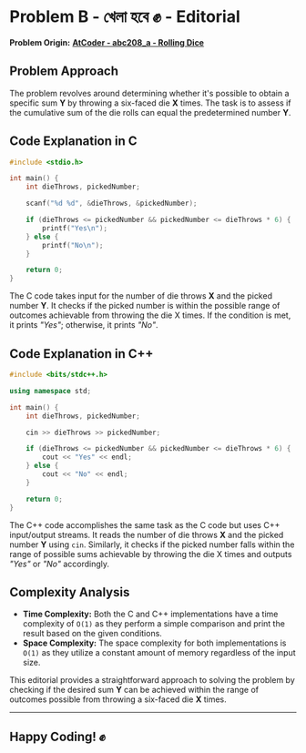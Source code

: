 # Problem B - খেলা হবে ✊ - Editorial

**Problem Origin:** [**AtCoder - abc208_a - Rolling Dice**](https://atcoder.jp/contests/abc208/tasks/abc208_a?lang=en)

## Problem Approach

The problem revolves around determining whether it's possible to obtain a specific sum **Y** by throwing a six-faced die **X** times. The task is to assess if the cumulative sum of the die rolls can equal the predetermined number **Y**.

## Code Explanation in C

```c
#include <stdio.h>

int main() {
    int dieThrows, pickedNumber;

    scanf("%d %d", &dieThrows, &pickedNumber);

    if (dieThrows <= pickedNumber && pickedNumber <= dieThrows * 6) {
        printf("Yes\n");
    } else {
        printf("No\n");
    }

    return 0;
}
```

The C code takes input for the number of die throws **X** and the picked number **Y**. It checks if the picked number is within the possible range of outcomes achievable from throwing the die X times. If the condition is met, it prints *"Yes"*; otherwise, it prints *"No"*.

## Code Explanation in C++

```cpp
#include <bits/stdc++.h>

using namespace std;

int main() {
    int dieThrows, pickedNumber;

    cin >> dieThrows >> pickedNumber;

    if (dieThrows <= pickedNumber && pickedNumber <= dieThrows * 6) {
        cout << "Yes" << endl;
    } else {
        cout << "No" << endl;
    }

    return 0;
}
```

The C++ code accomplishes the same task as the C code but uses C++ input/output streams. It reads the number of die throws **X** and the picked number **Y** using `cin`. Similarly, it checks if the picked number falls within the range of possible sums achievable by throwing the die X times and outputs *"Yes"* or *"No"* accordingly.

## Complexity Analysis

- **Time Complexity:** Both the C and C++ implementations have a time complexity of `O(1)` as they perform a simple comparison and print the result based on the given conditions.
- **Space Complexity:** The space complexity for both implementations is `O(1)` as they utilize a constant amount of memory regardless of the input size.

This editorial provides a straightforward approach to solving the problem by checking if the desired sum **Y** can be achieved within the range of outcomes possible from throwing a six-faced die **X** times.

---

## Happy Coding! ✊
